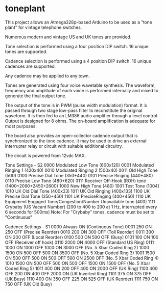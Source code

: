 # toneplant
This project allows an Atmega328p-based Arduino to be used as a "tone plant" for vintage telephone switches.

Numerous modern and vintage US and UK tones are provided. 

Tone selection is performed using a four position DIP switch. 16 unique tones are supported.

Cadence selection is performed using a 4 position DIP switch. 16 unique cadences are supported.

Any cadence may be applied to any town.

Tones are generated using four voice wavetable synthesis. The waveform, frequency and amplitude of each voice is performed internally
and mixed to generate the final output tone.

The output of the tone is in PWM (pulse width modulation) format. It is passed through two stage low-pass filter to reconstitute the original waveform. It is then fed to an LM386 audio amplifier through a level control. Output is designed for 8 ohms. The on-board amplification is adequate for most purposes.

The board also provides an open-collector cadence output that is synchronized to the tone cadence. It may be used to drive an external interrupter relay or circuit with suitable additional circuitry.

The circuit is powered from 12vdc MAX.

Tone Settings - S2
0000 Modulated Low Tone (600x120)
0001 Modulated Ringing 1 (420x40)
0010 Modulated Ringing 2 (500x40)
0011 Old High Tone (500)
0100 Precise Dial Tone (350+440)
0101 Precise Ringing (440+480)
0110 Precise Low Tone (480+620)
0111 Receiver Off-Hook (ROH) tone (1400+2060+2450+2600)
1000 New High Tone (480)
1001 Test Tone (1004)
1010 UK Old Dial Tone (400x33)
1011 UK Old Ringing (400x133)
1100 UK Precise Dial Tone (350+450)
1101 UK PreciseRinging (400+450)
1110 UK Equipment Engaged Tone/Congestion/Number Unavailable tone (400)
1111 Crybaby (US Vacant Number) (200 to 400 to 200 at 1 Hz, 
     interrupted every 6 seconds for 500ms)
     Note: For "Crybaby" tones, cadence must be set to "Continuous"

Cadence Settings - S1
0000 Always ON (Continuous Tone)
0001 250 ON 250 OFF (Precise Reorder)
0010 200 ON 300 OFF (Toll Reorder)
0011 300 ON 200 OFF (Local Reorder)
0100 500 ON 500 OFF (Busy)
0101 100 ON 100 OFF (Receiver off hook)
0110 2000 ON 4000 OFF (Standard US Ring)
0111 1000 ON 1000 OFF 1000 ON 3000 OFF (No. 5 Xbar Coded Ring 2)
1000 1500 ON 500 OFF 500 ON 3500 OFF (No. 5 Xbar Coded Ring 3)
1001 1500 ON 500 OFF 500 ON 500 OFF 500 ON 2500 OFF (No. 5 Xbar Coded Ring 4)
1010 1500 ON 500 OFF 500 ON 500 OFF 1500 ON 1500 OFF (No. 5 Xbar Coded Ring 5)
1011 400 ON 200 OFF 400 ON 2000 OFF (UK Ring)
1100 400 OFF 200 ON 400 OFF 2000 ON (UK Inverted Ring)
1101 375 ON 375 OFF (UK Busy)
1110 400 ON 350 OFF 225 ON 525 OFF (UK Reorder)
1111 750 ON 750 OFF (UK Old Busy)
